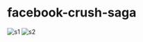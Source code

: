 facebook-crush-saga
===================

![s1](https://raw.github.com/kevinkeyjkw/facebook-crush-saga/master/Screenshot1.jpg)
![s2](https://raw.github.com/kevinkeyjkw/facebook-crush-saga/master/Screenshot2.png)
